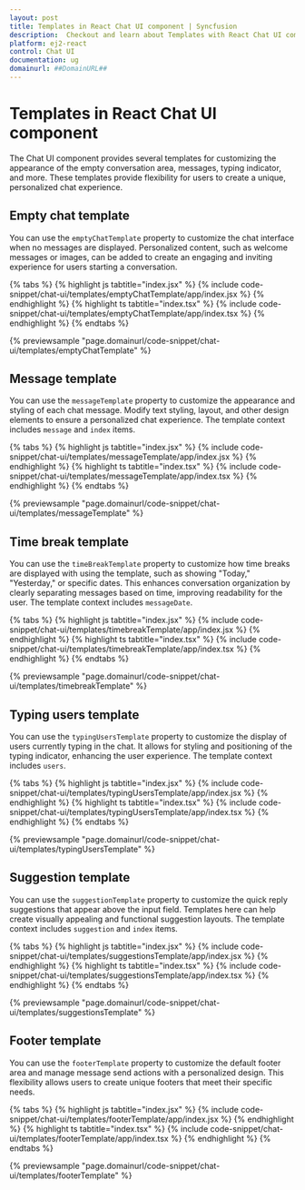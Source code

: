 ```yaml
---
layout: post
title: Templates in React Chat UI component | Syncfusion
description:  Checkout and learn about Templates with React Chat UI component of Syncfusion Essential JS 2 and more details.
platform: ej2-react
control: Chat UI
documentation: ug
domainurl: ##DomainURL##
---
```


# Templates in React Chat UI component

The Chat UI component provides several templates for customizing the appearance of the empty conversation area, messages, typing indicator, and more. These templates provide flexibility for users to create a unique, personalized chat experience.

## Empty chat template

You can use the `emptyChatTemplate` property to customize the chat interface when no messages are displayed. Personalized content, such as welcome messages or images, can be added to create an engaging and inviting experience for users starting a conversation.

{% tabs %}
{% highlight js tabtitle="index.jsx" %}
{% include code-snippet/chat-ui/templates/emptyChatTemplate/app/index.jsx %}
{% endhighlight %}
{% highlight ts tabtitle="index.tsx" %}
{% include code-snippet/chat-ui/templates/emptyChatTemplate/app/index.tsx %}
{% endhighlight %}
{% endtabs %}

{% previewsample "page.domainurl/code-snippet/chat-ui/templates/emptyChatTemplate" %}

## Message template

You can use the `messageTemplate` property to customize the appearance and styling of each chat message. Modify text styling, layout, and other design elements to ensure a personalized chat experience. The template context includes `message` and `index` items.

{% tabs %}
{% highlight js tabtitle="index.jsx" %}
{% include code-snippet/chat-ui/templates/messageTemplate/app/index.jsx %}
{% endhighlight %}
{% highlight ts tabtitle="index.tsx" %}
{% include code-snippet/chat-ui/templates/messageTemplate/app/index.tsx %}
{% endhighlight %}
{% endtabs %}

{% previewsample "page.domainurl/code-snippet/chat-ui/templates/messageTemplate" %}

## Time break template

You can use the `timeBreakTemplate` property to customize how time breaks are displayed with using the template, such as showing "Today," "Yesterday," or specific dates. This enhances conversation organization by clearly separating messages based on time, improving readability for the user. The template context includes `messageDate`.

{% tabs %}
{% highlight js tabtitle="index.jsx" %}
{% include code-snippet/chat-ui/templates/timebreakTemplate/app/index.jsx %}
{% endhighlight %}
{% highlight ts tabtitle="index.tsx" %}
{% include code-snippet/chat-ui/templates/timebreakTemplate/app/index.tsx %}
{% endhighlight %}
{% endtabs %}

{% previewsample "page.domainurl/code-snippet/chat-ui/templates/timebreakTemplate" %}

## Typing users template

You can use the `typingUsersTemplate` property to customize the display of users currently typing in the chat. It allows for styling and positioning of the typing indicator, enhancing the user experience. The template context includes `users`.

{% tabs %}
{% highlight js tabtitle="index.jsx" %}
{% include code-snippet/chat-ui/templates/typingUsersTemplate/app/index.jsx %}
{% endhighlight %}
{% highlight ts tabtitle="index.tsx" %}
{% include code-snippet/chat-ui/templates/typingUsersTemplate/app/index.tsx %}
{% endhighlight %}
{% endtabs %}

{% previewsample "page.domainurl/code-snippet/chat-ui/templates/typingUsersTemplate" %}

## Suggestion template

You can use the `suggestionTemplate` property to customize the quick reply suggestions that appear above the input field. Templates here can help create visually appealing and functional suggestion layouts. The template context includes `suggestion` and `index` items.

{% tabs %}
{% highlight js tabtitle="index.jsx" %}
{% include code-snippet/chat-ui/templates/suggestionsTemplate/app/index.jsx %}
{% endhighlight %}
{% highlight ts tabtitle="index.tsx" %}
{% include code-snippet/chat-ui/templates/suggestionsTemplate/app/index.tsx %}
{% endhighlight %}
{% endtabs %}

{% previewsample "page.domainurl/code-snippet/chat-ui/templates/suggestionsTemplate" %}

## Footer template

You can use the `footerTemplate` property to customize the default footer area and manage message send actions with a personalized design. This flexibility allows users to create unique footers that meet their specific needs.

{% tabs %}
{% highlight js tabtitle="index.jsx" %}
{% include code-snippet/chat-ui/templates/footerTemplate/app/index.jsx %}
{% endhighlight %}
{% highlight ts tabtitle="index.tsx" %}
{% include code-snippet/chat-ui/templates/footerTemplate/app/index.tsx %}
{% endhighlight %}
{% endtabs %}

{% previewsample "page.domainurl/code-snippet/chat-ui/templates/footerTemplate" %}

